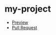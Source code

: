 # my-project

- [Preview](https://haiduk2019.github.io/my-project/)
- [Pull Request](https://github.com/haiduk2019/my-project/pull/1/files)
